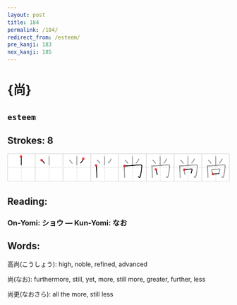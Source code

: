 ```yaml
---
layout: post
title: 184
permalink: /184/
redirect_from: /esteem/
pre_kanji: 183
nex_kanji: 185
---
```


# {尚}

## `esteem`

## Strokes: 8

<div class="stroke"><img src="../images/E5B09A.png" /></div>

## Reading:

### On-Yomi: ショウ &mdash; Kun-Yomi: なお

## Words:

高尚(こうしょう): high, noble, refined, advanced

尚(なお): furthermore, still, yet, more, still more, greater, further, less

尚更(なおさら): all the more, still less
